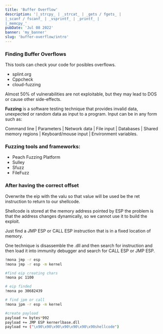 ```yaml
---
title: 'Buffer Overflow'
description: '|_strcpy_ | _strcat_ | _gets / fgets_ |
|_scanf / fscanf_ | _vsprintf_ | _printf_ |
|_memcpy_'
pubDate: 'Jul 08 2022'
banner: 'my_banner'
slug: 'buffer-overflow/intro'
---
```


### Finding Buffer Overflows

This tools can check your code for posibles overflows.

- splint.org
- Cppcheck
- cloud-fuzzing

Almost 50% of vulnerabilities are not exploitable, but they may lead to DOS or cause other side-effects.

**Fuzzing** is a software testing technique that provides invalid data, unexpected or random data as input to a program. Input can be in any form such as:

Command line | Parameters | Network data | File input | Databases | Shared memory regions | Keyboard/mouse input | Environment variables.

### Fuzzing tools and frameworks:

- Peach Fuzzing Platform
- Sulley
- Sfuzz
- FileFuzz

### After having the correct offset

Overwrite the eip with the valu so that value will be used be the ret instruction to return to our shellcode.

Shellcode is stored at the memory address pointed by ESP the problem is that the address changes dynamically, so we cannot use it to build the exploit.

Just find a JMP ESP or CALL ESP instruction that is in a fixed location of memory.

One technique is disassemble the .dll and then search for instruction and then load it into immunity debugger and search for CALL ESP or JMP ESP.

```bash
!mona jmp -r esp
!mona jmp -r esp -m kernel

#find eip creating chars
!mona pc 1100

# eip finded
!mona po 30682439

# find jpm or call
!mona jpm -r esp -m kernel

#create payload
payload += bytes*992
payload += JMP ESP kernerlbase.dll
payload += ("\x90\x90\x90\x90\x90\x90\x90shellcode")
```
